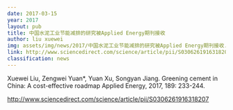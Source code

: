 ```yaml
---
date: 2017-03-15
year: 2017
layout: pub
title: 中国水泥工业节能减排的研究被Applied Energy期刊接收
author: liu xuewei
img: assets/img/news/2017/中国水泥工业节能减排的研究被Applied Energy期刊接收.jpg
link: http://www.sciencedirect.com/science/article/pii/S0306261916318207
classification: news
---
```

Xuewei Liu, Zengwei Yuan*, Yuan Xu, Songyan Jiang.
Greening cement in China: A cost-effective roadmap
Applied Energy, 2017, 189: 233-244.

http://www.sciencedirect.com/science/article/pii/S0306261916318207
